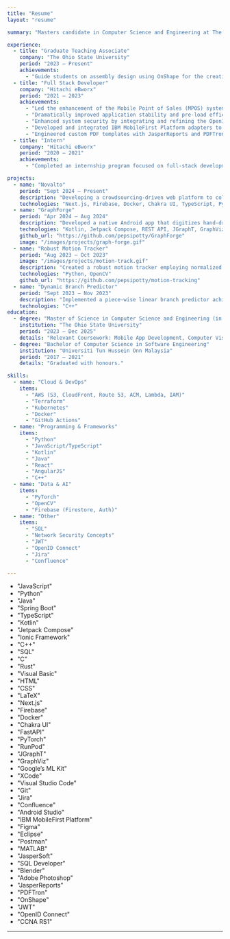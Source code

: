 ```yaml
---
title: "Resume"
layout: "resume"

summary: "Masters candidate in Computer Science and Engineering at The Ohio State University with professional experience as a full stack developer and graduate teaching associate. Led enhancements of enterprise mobile platforms, resolved complex performance and security issues, and guided students in assembly design for 3D engineering projects. Passionate about building scalable web and mobile applications and exploring advanced machine learning techniques for innovative solutions."

experience:
  - title: "Graduate Teaching Associate"
    company: "The Ohio State University"
    period: "2023 – Present"
    achievements:
      - "Guide students on assembly design using OnShape for the creation of detailed 3D models for engineering projects."
  - title: "Full Stack Developer"
    company: "Hitachi eBworx"
    period: "2021 – 2023"
    achievements:
      - "Led the enhancement of the Mobile Point of Sales (MPOS) system for Great Eastern Malaysia, increasing customer engagement and sales efficiency through key development contributions and seamless two‑way data integration with GreatPlanner."
      - "Dramatically improved application stability and pre‑load efficiency by identifying and resolving a critical memory leak using XCode’s memory graph debugger."
      - "Enhanced system security by integrating and refining the OpenID Connect authentication protocol with JWT, addressing weak pseudo‑random number generator issues, and developing a robust password hash salting algorithm for offline user authentication."
      - "Developed and integrated IBM MobileFirst Platform adapters to support CRUD operations with a SQL database backend, improving data handling and operational efficiency."
      - "Engineered custom PDF templates with JasperReports and PDFTron for dynamic report generation, facilitating effective code migration across VSIT, SIT, UAT, and production environments."
  - title: "Intern"
    company: "Hitachi eBworx"
    period: "2020 – 2021"
    achievements:
      - "Completed an internship program focused on full‑stack development and gained practical experience contributing to software development and integration tasks."

projects:
  - name: "Novalto"
    period: "Sept 2024 – Present"
    description: "Developing a crowdsourcing‑driven web platform to collect high‑quality question‑answer datasets spanning diverse knowledge domains. The platform facilitates fine‑tuning of localized large language models (LLMs) through advanced techniques like Direct Preference Optimization (DPO), enabling the creation of domain‑specific LLMs."
    technologies: "Next.js, Firebase, Docker, Chakra UI, TypeScript, Python, FastAPI, PyTorch, RunPod"
  - name: "GraphForge"
    period: "Apr 2024 – Aug 2024"
    description: "Developed a native Android app that digitizes hand‑drawn Dungeons & Dragons maps into graph visualizations using an LLM, supporting dynamic node and edge modifications. Implemented on‑device image pre‑processing with Google’s ML Kit to enhance accuracy before visualization."
    technologies: "Kotlin, Jetpack Compose, REST API, JGraphT, GraphViz, Google’s ML Kit"
    github_url: "https://github.com/pepsipotty/GraphForge"
    image: "/images/projects/graph-forge.gif"
  - name: "Robust Motion Tracker"
    period: "Aug 2023 – Oct 2023"
    image: "/images/projects/motion-track.gif"
    description: "Created a robust motion tracker employing normalized cross correlation (NCC) and covariance tracking techniques that adaptively select between them to find the best match of a tracked object."
    technologies: "Python, OpenCV"
    github_url: "https://github.com/pepsipotty/motion-tracking"
  - name: "Dynamic Branch Predictor"
    period: "Sept 2023 – Nov 2023"
    description: "Implemented a piece‑wise linear branch predictor achieving a mis‑prediction rate of only 5.3 % with a predictor size of 64 KB."
    technologies: "C++"
education:
  - degree: "Master of Science in Computer Science and Engineering (in progress)"
    institution: "The Ohio State University"
    period: "2023 – Dec 2025"
    details: "Relevant Coursework: Mobile App Development, Computer Vision, Cybersecurity, Algorithms, Computer Architecture, Network Security, Programming Languages, Data Mining."
  - degree: "Bachelor of Computer Science in Software Engineering"
    institution: "Universiti Tun Hussein Onn Malaysia"
    period: "2017 – 2021"
    details: "Graduated with honours."

skills:
  - name: "Cloud & DevOps"
    items:
      - "AWS (S3, CloudFront, Route 53, ACM, Lambda, IAM)"
      - "Terraform"
      - "Kubernetes"
      - "Docker"
      - "GitHub Actions"
  - name: "Programming & Frameworks"
    items:
      - "Python"
      - "JavaScript/TypeScript"
      - "Kotlin"
      - "Java"
      - "React"
      - "AngularJS"
      - "C++"
  - name: "Data & AI"
    items:
      - "PyTorch"
      - "OpenCV"
      - "Firebase (Firestore, Auth)"
  - name: "Other"
    items:
      - "SQL"
      - "Network Security Concepts"
      - "JWT"
      - "OpenID Connect"
      - "Jira"
      - "Confluence"

---
```

  - "JavaScript"
  - "Python"
  - "Java"
  - "Spring Boot"
  - "TypeScript"
  - "Kotlin"
  - "Jetpack Compose"
  - "Ionic Framework"
  - "C++"
  - "SQL"
  - "C"
  - "Rust"
  - "Visual Basic"
  - "HTML"
  - "CSS"
  - "LaTeX"
  - "Next.js"
  - "Firebase"
  - "Docker"
  - "Chakra UI"
  - "FastAPI"
  - "PyTorch"
  - "RunPod"
  - "JGraphT"
  - "GraphViz"
  - "Google’s ML Kit"
  - "XCode"
  - "Visual Studio Code"
  - "Git"
  - "Jira"
  - "Confluence"
  - "Android Studio"
  - "IBM MobileFirst Platform"
  - "Figma"
  - "Eclipse"
  - "Postman"
  - "MATLAB"
  - "JasperSoft"
  - "SQL Developer"
  - "Blender"
  - "Adobe Photoshop"
  - "JasperReports"
  - "PDFTron"
  - "OnShape"
  - "JWT"
  - "OpenID Connect"
  - "CCNA RS1"
---
